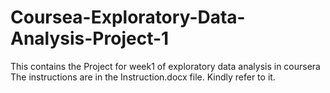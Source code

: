 # Coursea-Exploratory-Data-Analysis-Project-1
This contains the Project for week1 of exploratory data analysis in coursera
The instructions are in the Instruction.docx file. Kindly refer to it.
